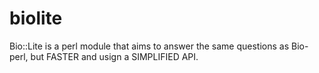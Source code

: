 biolite
=======

Bio::Lite is a perl module that aims to answer the same questions as Bio-perl, but FASTER and usign a SIMPLIFIED API.
